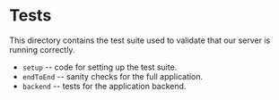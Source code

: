 # Tests

This directory contains the test suite used to validate that our server is
running correctly.

* `setup` -- code for setting up the test suite.
* `endToEnd` -- sanity checks for the full application.
* `backend` -- tests for the application backend.
